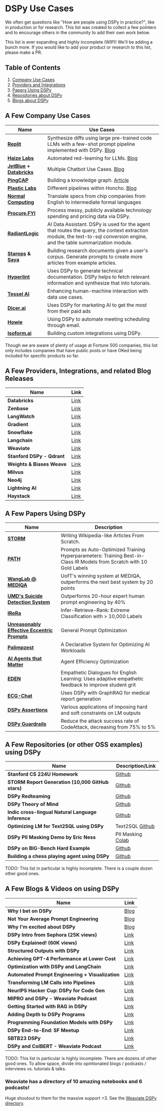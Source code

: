# DSPy Use Cases

We often get questions like "How are people using DSPy in practice?", like in production or for research. This list was created to collect a few pointers and to encourage others in the community to add their own work below.

This list is ever expanding and highly incomplete (WIP)! We'll be adding a bunch more. If you would like to add your product or research to this list, please make a PR.

## Table of Contents

1. [Company Use Cases](#a-few-company-use-cases)
2. [Providers and Integrations](#a-few-providers-and-integrations)
3. [Papers Using DSPy](#a-few-papers-using-dspy)
4. [Repositories about DSPy](#a-few-repositories-about-dspy)
5. [Blogs about DSPy](#a-few-blogs-about-dspy)

## A Few Company Use Cases

| **Name** | **Use Cases** |
|---|---|
| **[Replit](https://replit.com/)** | Synthesize diffs using large pre-trained code LLMs with a few-shot prompt pipeline implemented with DSPy. [Blog](https://blog.replit.com/code-repair) |
| **[Haize Labs](https://www.haizelabs.com/)** | Automated red-teaming for LLMs. [Blog](https://blog.haizelabs.com/posts/dspy/) |
| **[JetBlue](https://www.jetblue.com/) + [Databricks](https://www.databricks.com/)** | Multiple Chatbot Use Cases. [Blog](https://www.databricks.com/blog/optimizing-databricks-llm-pipelines-dspy) |
| **[PingCAP](https://pingcap.com/)** | Building a knowledge graph. [Article](https://www.pingcap.com/article/building-a-graphrag-from-wikipedia-page-using-dspy-openai-and-tidb-vector-database/) |
| **[Plastic Labs](https://www.plasticlabs.ai/)** | Different pipelines within Honcho. [Blog](https://blog.plasticlabs.ai/blog/User-State-is-State-of-the-Art) |
| **[Normal Computing](https://www.normalcomputing.com/)** | Translate specs from chip companies from English to intermediate formal languages |
| **[Procure.FYI](https://www.procure.fyi/)** | Process messy, publicly available technology spending and pricing data via DSPy. |
| **[RadiantLogic](https://www.radiantlogic.com/)** | AI Data Assistant. DSPy is used for the agent that routes the query, the context extraction module, the text-to-sql conversion engine, and the table summarization module. |
| **[Starops](https://staropshq.com/) & [Saya](https://heysaya.ai/)** | Building research documents given a user's corpus. Generate prompts to create more articles from example articles. |
| **[Hyperlint](https://hyperlint.com)** | Uses DSPy to generate technical documentation. DSPy helps to fetch relevant information and synthesize that into tutorials. |
| **[Tessel AI](https://tesselai.com/)** | Enhancing human-machine interaction with data use cases. |
| **[Dicer.ai](https://dicer.ai/)** | Uses DSPy for marketing AI to get the most from their paid ads |
| **[Howie](https://howie.ai)** | Using DSPy to automate meeting scheduling through email. |
| **[Isoform.ai](https://isoform.ai)** | Building custom integrations using DSPy. |

Though we are aware of plenty of usage at Fortune 500 companies, this list only includes companies that have public posts or have OKed being included for specific products so far.

## A Few Providers, Integrations, and related Blog Releases

| **Name** | **Link** |
|---|---|
| **Databricks** | [Link](https://www.databricks.com/blog/dspy-databricks) |
| **Zenbase** | [Link](https://zenbase.ai/) |
| **LangWatch** | [Link](https://langwatch.ai/blog/introducing-dspy-visualizer) |
| **Gradient** | [Link](https://gradient.ai/blog/achieving-gpt-4-level-performance-at-lower-cost-using-dspy) |
| **Snowflake** | [Link](https://medium.com/snowflake/dspy-snowflake-140d6d947d73) |
| **Langchain** | [Link](https://python.langchain.com/v0.2/docs/integrations/providers/dspy/) |
| **Weaviate** | [Link](https://weaviate.io/blog/dspy-optimizers) |
| **Stanford DSPy - Qdrant** | [Link](https://qdrant.tech/documentation/frameworks/dspy/) |
| **Weights & Biases Weave** | [Link](https://weave-docs.wandb.ai/guides/integrations/dspy/) |
| **Milvus** | [Link](https://milvus.io/docs/integrate_with_dspy.md) |
| **Neo4j** | [Link](https://neo4j.com/labs/genai-ecosystem/dspy/) |
| **Lightning AI** | [Link](https://lightning.ai/lightning-ai/studios/dspy-programming-with-foundation-models) |
| **Haystack** | [Link](https://towardsdatascience.com/automating-prompt-engineering-with-dspy-and-haystack-926a637a3f43) |


## A Few Papers Using DSPy

| **Name** | **Description** |
|---|---|
| **[STORM](https://arxiv.org/abs/2402.14207)** | Writing Wikipedia-like Articles From Scratch. |
| **[PATH](https://arxiv.org/abs/2406.11706)** | Prompts as Auto-Optimized Training Hyperparameters: Training Best-in-Class IR Models from Scratch with 10 Gold Labels |
| **[WangLab @ MEDIQA](https://arxiv.org/abs/2404.14544)** | UofT's winning system at MEDIQA, outperforms the next best system by 20 points |
| **[UMD's Suicide Detection System](https://arxiv.org/abs/2406.06608)** | Outperforms 20-hour expert human prompt engineering by 40% |
| **[IReRa](https://arxiv.org/abs/2401.12178)** | Infer-Retrieve-Rank: Extreme Classification with > 10,000 Labels |
| **[Unreasonably Effective Eccentric Prompts](https://arxiv.org/abs/2402.10949v2)** | General Prompt Optimization |
| **[Palimpzest](https://arxiv.org/abs/2405.14696)** | A Declarative System for Optimizing AI Workloads |
| **[AI Agents that Matter](https://arxiv.org/abs/2407.01502v1)** | Agent Efficiency Optimization |
| **[EDEN](https://arxiv.org/abs/2406.17982v1)** | Empathetic Dialogues for English Learning: Uses adaptive empathetic feedback to improve student grit |
| **[ECG-Chat](https://arxiv.org/pdf/2408.08849)** | Uses DSPy with GraphRAG for medical report generation |
| **[DSPy Assertions](https://arxiv.org/abs/2312.13382)** | Various applications of imposing hard and soft constraints on LM outputs |
| **[DSPy Guardrails](https://boxiyu.github.io/assets/pdf/DSPy_Guardrails.pdf)** | Reduce the attack success rate of CodeAttack, decreasing from 75% to 5% |


## A Few Repositories (or other OSS examples) using DSPy

| **Name** | **Description/Link** |
|---|---|
| **Stanford CS 224U Homework** | [Github](https://github.com/cgpotts/cs224u/blob/main/hw_openqa.ipynb) |
| **STORM Report Generation (10,000 GitHub stars)** | [Github](https://github.com/stanford-oval/storm) |
| **DSPy Redteaming** | [Github](https://github.com/haizelabs/dspy-redteam) |
| **DSPy Theory of Mind** |  [Github](https://github.com/plastic-labs/dspy-opentom) |
| **Indic cross-lingual Natural Language Inference** |  [Github](https://github.com/saifulhaq95/DSPy-Indic/blob/main/indicxlni.ipynb) |
| **Optimizing LM for Text2SQL using DSPy** | Text2SQL [Github](https://github.com/jjovalle99/DSPy-Text2SQL) |
| **DSPy PII Masking Demo by Eric Ness** | PII Masking [Colab](https://colab.research.google.com/drive/1KZR1sGTp_RLWUJPAiK1FKPKI-Qn9neUm?usp=sharing) |
| **DSPy on BIG-Bench Hard Example** |  [Github](https://drchrislevy.github.io/posts/dspy/dspy.html) |
| **Building a chess playing agent using DSPy** |  [Github](https://medium.com/thoughts-on-machine-learning/building-a-chess-playing-agent-using-dspy-9b87c868f71e) |

TODO: This list in particular is highly incomplete. There is a couple dozen other good ones.

## A Few Blogs & Videos on using DSPy

| **Name** | **Link** |
|---|---|
| **Why I bet on DSPy** | [Blog](https://blog.isaacbmiller.com/posts/dspy) |
| **Not Your Average Prompt Engineering** | [Blog](https://jina.ai/news/dspy-not-your-average-prompt-engineering/) |
| **Why I'm excited about DSPy** | [Blog](https://substack.stephen.so/p/why-im-excited-about-dspy) |
| **DSPy Intro from Sephora (25K views)** | [Link](https://www.youtube.com/watch?v=D2HurSldDkE) |
| **DSPy Explained! (60K views)** | [Link](https://www.youtube.com/watch?v=41EfOY0Ldkc) |
| **Structured Outputs with DSPy** | [Link](https://www.youtube.com/watch?v=tVw3CwrN5-8) |
| **Achieving GPT-4 Performance at Lower Cost** | [Link](https://gradient.ai/blog/achieving-gpt-4-level-performance-at-lower-cost-using-dspy) |
| **Optimization with DSPy and LangChain** | [Link](https://www.youtube.com/watch?v=4EXOmWeqXRc) |
| **Automated Prompt Engineering + Visualization** | [Link](https://www.youtube.com/watch?v=eAZ2LtJ6D5k) |
| **Transforming LM Calls into Pipelines** | [Link](https://www.youtube.com/watch?v=NoaDWKHdkHg) |
| **NeurIPS Hacker Cup: DSPy for Code Gen** | [Link](https://www.youtube.com/watch?v=gpe-rtJN8z8) |
| **MIPRO and DSPy - Weaviate Podcast** | [Link](https://www.youtube.com/watch?v=skMH3DOV_UQ) |
| **Getting Started with RAG in DSPy** | [Link](https://www.youtube.com/watch?v=CEuUG4Umfxs) |
| **Adding Depth to DSPy Programs** | [Link](https://www.youtube.com/watch?v=0c7Ksd6BG88) |
| **Programming Foundation Models with DSPy** | [Link](https://www.youtube.com/watch?v=Y94tw4eDHW0) |
| **DSPy End-to-End: SF Meetup** | [Link](https://www.youtube.com/watch?v=Y81DoFmt-2U) |
| **SBTB23 DSPy** | [Link](https://www.youtube.com/watch?v=Dt3H2ninoeY) |
| **DSPy and ColBERT - Weaviate Podcast** | [Link](https://www.youtube.com/watch?v=CDung1LnLbY) |



TODO: This list in particular is highly incomplete. There are dozens of other good ones. To allow space, divide into opintionated blogs / podcasts / interviews vs. tutorials & talks.

### Weaviate has a directory of 10 amazing notebooks and 6 podcasts!

Huge shoutout to them for the massive support <3. See the [Weaviate DSPy directory](https://weaviate.io/developers/weaviate/more-resources/dspy).
